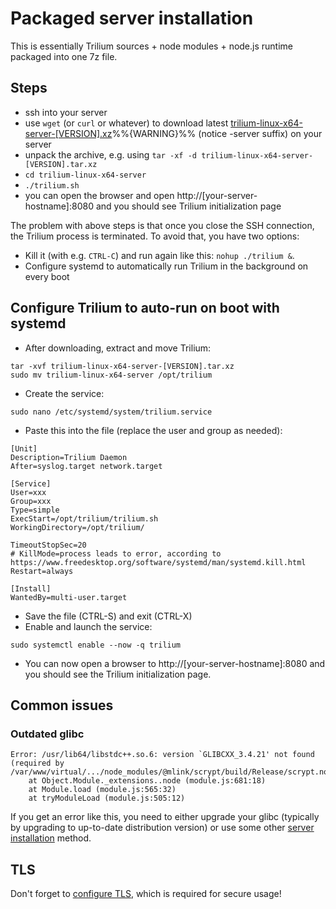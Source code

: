 # Packaged server installation
This is essentially Trilium sources + node modules + node.js runtime packaged into one 7z file.

## Steps

*   ssh into your server
*   use `wget` (or `curl` or whatever) to download latest [trilium-linux-x64-server-\[VERSION\].xz](https://github.com/TriliumNext/Notes/releases/latest)%%{WARNING}%% (notice -server suffix) on your server
*   unpack the archive, e.g. using `tar -xf -d trilium-linux-x64-server-[VERSION].tar.xz`
*   `cd trilium-linux-x64-server`
*   `./trilium.sh`
*   you can open the browser and open http://\[your-server-hostname\]:8080 and you should see Trilium initialization page

The problem with above steps is that once you close the SSH connection, the Trilium process is terminated. To avoid that, you have two options:

*   Kill it (with e.g. `CTRL-C`) and run again like this: `nohup ./trilium &`.
*   Configure systemd to automatically run Trilium in the background on every boot

## Configure Trilium to auto-run on boot with systemd

*   After downloading, extract and move Trilium:

```
tar -xvf trilium-linux-x64-server-[VERSION].tar.xz
sudo mv trilium-linux-x64-server /opt/trilium
```

*   Create the service:

```
sudo nano /etc/systemd/system/trilium.service
```

*   Paste this into the file (replace the user and group as needed):

```
[Unit]
Description=Trilium Daemon
After=syslog.target network.target

[Service]
User=xxx
Group=xxx
Type=simple
ExecStart=/opt/trilium/trilium.sh
WorkingDirectory=/opt/trilium/

TimeoutStopSec=20
# KillMode=process leads to error, according to https://www.freedesktop.org/software/systemd/man/systemd.kill.html
Restart=always

[Install]
WantedBy=multi-user.target
```

*   Save the file (CTRL-S) and exit (CTRL-X)
*   Enable and launch the service:

```
sudo systemctl enable --now -q trilium
```

*   You can now open a browser to http://\[your-server-hostname\]:8080 and you should see the Trilium initialization page.

## Common issues

### Outdated glibc

```
Error: /usr/lib64/libstdc++.so.6: version `GLIBCXX_3.4.21' not found (required by /var/www/virtual/.../node_modules/@mlink/scrypt/build/Release/scrypt.node)
    at Object.Module._extensions..node (module.js:681:18)
    at Module.load (module.js:565:32)
    at tryModuleLoad (module.js:505:12)
```

If you get an error like this, you need to either upgrade your glibc (typically by upgrading to up-to-date distribution version) or use some other [server installation](../../Server%20Installation.md) method.

## TLS

Don't forget to [configure TLS](../TLS%20Configuration.md), which is required for secure usage!